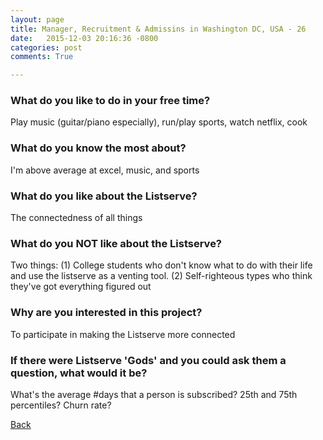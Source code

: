 ```yaml
---
layout: page
title: Manager, Recruitment & Admissins in Washington DC, USA - 26
date:   2015-12-03 20:16:36 -0800
categories: post
comments: True

---
```


### What do you like to do in your free time?
<p>Play music (guitar/piano especially), run/play sports, watch netflix, cook</p>

### What do you know the most about?
<p>I'm above average at excel, music, and sports</p>

### What do you like about the Listserve?
<p>The connectedness of all things</p>

### What do you NOT like about the Listserve?
<p>Two things: (1) College students who don't know what to do with their life and use the listserve as a venting tool. (2) Self-righteous types who think they've got everything figured out</p>

### Why are you interested in this project?
<p>To participate in making the Listserve more connected</p>

### If there were Listserve 'Gods' and you could ask them a question, what would it be?
<p>What's the average #days that a person is subscribed? 25th and 75th percentiles? Churn rate? </p>

[Back][1]

[1]: /home/responders/all